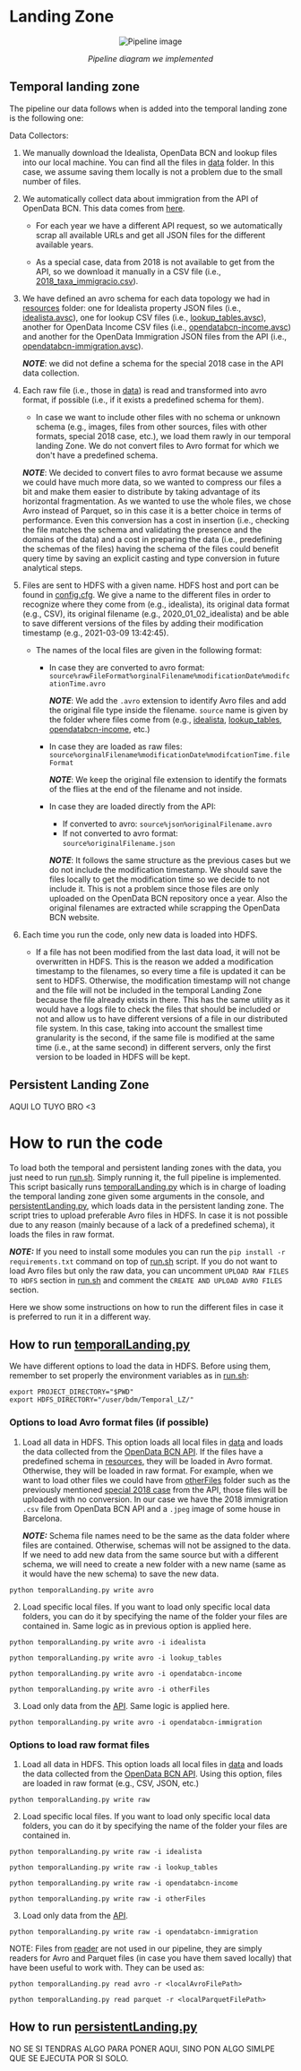 # Landing Zone

<p align="center"><img src="./pipeline.png" alt="Pipeline image" title="Pipeline image"/></p>
<p align="center"><em>Pipeline diagram we implemented</em></p>

## Temporal landing zone
The pipeline our data follows when is added into the temporal landing zone is the following one:

Data Collectors:

1. We manually download the Idealista, OpenData BCN and lookup files into our local machine. You can find all the files in [data](data) folder.
In this case, we assume saving them locally is not a problem due to the small number of files.


2. We automatically collect data about immigration from the API of OpenData BCN. This data comes from 
[here](https://opendata-ajuntament.barcelona.cat/data/es/dataset/est-demo-taxa-immigracio/).

   * For each year we have a different API request, so we automatically scrap all available URLs and get all JSON files 
   for the different available years.

   * As a special case, data from 2018 is not available to get from the API, so we download it manually in a CSV file 
   (i.e., [2018_taxa_immigracio.csv](data%2FotherFiles%2F2018_taxa_immigracio.csv)).


3. We have defined an avro schema for each data topology we had in [resources](resources) folder: one for Idealista 
property JSON files (i.e., [idealista.avsc](resources%2Fidealista.avsc)), one for lookup CSV files 
(i.e., [lookup_tables.avsc](resources%2Flookup_tables.avsc)), another for OpenData Income CSV files 
(i.e., [opendatabcn-income.avsc](resources%2Fopendatabcn-income.avsc)) and another for the OpenData Immigration JSON 
files from the API (i.e., [opendatabcn-immigration.avsc](resources%2Fopendatabcn-immigration.avsc)).

    **_NOTE_**: we did not define a schema for the special 2018 case in the API data collection. 


4. Each raw file (i.e., those in [data](data)) is read and transformed into avro format, if possible (i.e., if it exists 
a predefined schema for them).
   * In case we want to include other files with no schema or unknown schema (e.g., images, files from other sources, files 
   with other formats, special 2018 case, etc.), we load them rawly in our temporal landing Zone. We do not convert files
   to Avro format for which we don't have a predefined schema.

   **_NOTE_**: We decided to convert files to avro format because we assume we could have much more data, so we wanted to 
   compress our files a bit and make them easier to distribute by taking advantage of its horizontal fragmentation. As 
we wanted to use the whole files, we chose Avro instead of Parquet, so in this case it is a better choice in terms of 
performance. Even this conversion has a cost in insertion (i.e., checking the file matches the schema and validating the
presence and the domains of the data) and a cost in preparing the data (i.e., predefining the schemas of the files) 
having the schema of the files could benefit query time by saving an explicit casting and type conversion in future 
analytical steps.


5. Files are sent to HDFS with a given name. HDFS host and port can be found in [config.cfg](src%2Futils%2Fconfig.cfg).
We give a name to the different files in order to recognize where they come
from (e.g., idealista), its original data format (e.g., CSV), its original filename (e.g., 2020_01_02_idealista) and be
able to save different versions of the files by adding their modification timestamp (e.g., 2021-03-09 13:42:45).
   * The names of the local files are given in the following format:
     * In case they are converted to avro format: `source%rawFileFormat%orginalFilename%modificationDate%modifcationTime.avro`
     
         **_NOTE_**: We add the `.avro` extension to identify Avro files and add the original file type inside the filename.
       `source` name is given by the folder where files come from (e.g., [idealista](data%2Fidealista), [lookup_tables](data%2Flookup_tables),
     [opendatabcn-income](data%2Fopendatabcn-income), etc.)

     * In case they are loaded as raw files: `source%orginalFilename%modificationDate%modifcationTime.fileFormat`
     
       **_NOTE_**: We keep the original file extension to identify the formats of the flies at the end of the filename 
     and not inside.

      * In case they are loaded directly from the API:
         * If converted to avro: `source%json%originalFilename.avro`
         * If not converted to avro format: `source%originalFilename.json`
        
         **_NOTE_**: It follows the same structure as the previous cases but we do not include the modification timestamp.
     We should save the files locally to get the modification time so we decide to not include it. This is not a problem 
     since those files are only uploaded on the OpenData BCN repository once a year. Also the original filenames are 
     extracted while scrapping the OpenData BCN website.


6. Each time you run the code, only new data is loaded into HDFS.
   * If a file has not been modified from the last data load, it will not be overwritten in HDFS. This is the reason we 
   added a modification timestamp to the filenames, so every time a file is updated it can be sent to HDFS. Otherwise,
   the modification timestamp will not change and the file will not be included in the temporal Landing Zone because 
   the file already exists in there. This has the same utility as it would have a logs file to check the files that 
   should be included or not and allow us to have different versions of a file in our distributed file system. In this 
   case, taking into account the smallest time granularity is the second, if the same file is modified at the same time 
   (i.e., at the same second) in different servers, only the first version to be loaded in HDFS will be kept.

## Persistent Landing Zone
AQUI LO TUYO BRO <3

# How to run the code
To load both the temporal and persistent landing zones with the data, you just need to run [run.sh](run.sh). 
Simply running it, the full pipeline is implemented. 
This script basically runs [temporalLanding.py](temporalLanding.py) which is in charge of loading the temporal landing zone given some arguments in the console, and 
[persistentLanding.py](persistentLanding.py), which loads data in the persistent landing zone. 
The script tries to upload preferable Avro files in HDFS. In case it is not possible due to any reason (mainly because of a lack of a predefined schema), it loads the files in raw format.
    
**_NOTE:_** If you need to install some modules you can run the `pip install -r requirements.txt` command on top of [run.sh](run.sh) script. 
If you do not want to load Avro files but only the raw data, you can uncomment `UPLOAD RAW FILES TO HDFS` section in [run.sh](run.sh) and comment the `CREATE AND UPLOAD AVRO FILES` section.

Here we show some instructions on how to run the different files in case it is preferred to run it in a different way.
## How to run [temporalLanding.py](temporalLanding.py)
We have different options to load the data in HDFS. Before using them, remember to set properly the environment variables as in [run.sh](run.sh):
```{bash}
export PROJECT_DIRECTORY="$PWD"
export HDFS_DIRECTORY="/user/bdm/Temporal_LZ/"
```
### Options to load Avro format files (if possible)
1. Load all data in HDFS. This option loads all local files in [data](data) and loads the data collected from the
[OpenData BCN API](https://opendata-ajuntament.barcelona.cat/data/es/dataset/est-demo-taxa-immigracio/). 
If the files have a predefined schema in [resources](resources), they will be loaded in Avro format. 
Otherwise, they will be loaded in raw format. For example, when we want to load other files we could have from 
[otherFiles](data%2FotherFiles) folder such as the previously mentioned [special 2018 case](data%2FotherFiles%2F2018_taxa_immigracio.csv) 
from the API, those files will be uploaded with no conversion. In our case we have the 2018 immigration `.csv` file from OpenData BCN API and a `.jpeg` image of some house in Barcelona.

   **_NOTE:_** Schema file names need to be the same as the data folder where files are contained. Otherwise, schemas will not be assigned to the data.
If we need to add new data from the same source but with a different schema, we will need to create a new folder with a new name (same as it would have the new schema) to save the new data.

```{bash}
python temporalLanding.py write avro
```
2. Load specific local files. If you want to load only specific local data folders, you can do it by specifying the name of the folder your files are contained in.
Same logic as in previous option is applied here.
```{bash}
python temporalLanding.py write avro -i idealista
```
```{bash}
python temporalLanding.py write avro -i lookup_tables
```
```{bash}
python temporalLanding.py write avro -i opendatabcn-income
```
```{bash}
python temporalLanding.py write avro -i otherFiles
```
3. Load only data from the [API](https://opendata-ajuntament.barcelona.cat/data/es/dataset/est-demo-taxa-immigracio/). Same logic is applied here.
```{bash}
python temporalLanding.py write avro -i opendatabcn-immigration
```
### Options to load raw format files
1. Load all data in HDFS. This option loads all local files in [data](data) and loads the data collected from the
[OpenData BCN API](https://opendata-ajuntament.barcelona.cat/data/es/dataset/est-demo-taxa-immigracio/).
Using this option, files are loaded in raw format (e.g., CSV, JSON, etc.)

```{bash}
python temporalLanding.py write raw
```
2. Load specific local files. If you want to load only specific local data folders, you can do it by specifying the name of the folder your files are contained in.
```{bash}
python temporalLanding.py write raw -i idealista
```
```{bash}
python temporalLanding.py write raw -i lookup_tables
```
```{bash}
python temporalLanding.py write raw -i opendatabcn-income
```
```{bash}
python temporalLanding.py write raw -i otherFiles
```
3. Load only data from the [API](https://opendata-ajuntament.barcelona.cat/data/es/dataset/est-demo-taxa-immigracio/). 
```{bash}
python temporalLanding.py write raw -i opendatabcn-immigration
```
NOTE: Files from [reader](src%2Freader) are not used in our pipeline, they are simply readers for Avro and Parquet files (in case you have them saved locally) that have been useful to work with.
They can be used as:
```{bash}
python temporalLanding.py read avro -r <localAvroFilePath>
```
```{bash}
python temporalLanding.py read parquet -r <localParquetFilePath>
```
## How to run [persistentLanding.py](persistentLanding.py)
NO SE SI TENDRAS ALGO PARA PONER AQUI, SINO PON ALGO SIMLPE QUE SE EJECUTA POR SI SOLO.



